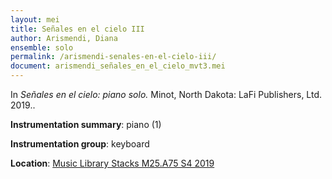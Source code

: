 ```yaml
---
layout: mei
title: Señales en el cielo III
author: Arismendi, Diana
ensemble: solo
permalink: /arismendi-senales-en-el-cielo-iii/
document: arismendi_señales_en_el_cielo_mvt3.mei
---
```


In *Señales en el cielo: piano solo.* Minot, North Dakota: LaFi Publishers, Ltd. 2019..

**Instrumentation summary**: piano (1)

**Instrumentation group**: keyboard

**Location**: <a href="https://tufts.primo.exlibrisgroup.com/permalink/01TUN_INST/1kc9gia/alma991018415144903851" target="_blank">Music Library Stacks M25.A75 S4 2019</a>
